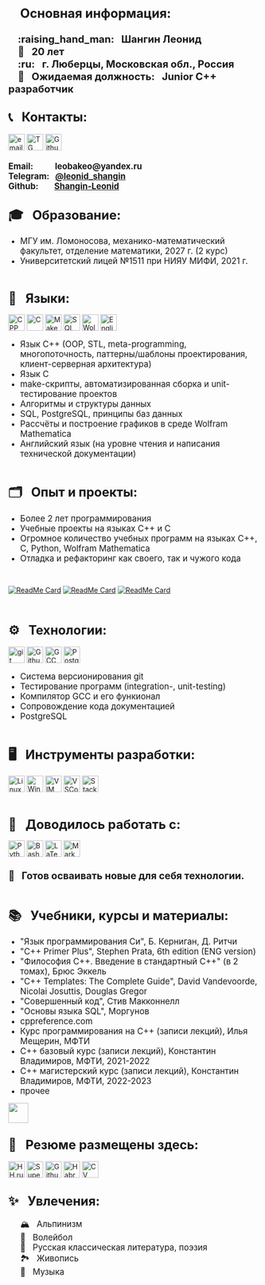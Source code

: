 <p>
<h2> <Big> &nbsp &nbsp Основная информация: </Big> </h2>
<big>
    <h4> <big> 
         &nbsp &nbsp :raising_hand_man: &nbsp Шангин Леонид <br>
         &nbsp &nbsp &#128286 &nbsp 20 лет <br>
         &nbsp &nbsp :ru:     &nbsp г. Люберцы, Московская обл., Россия <br>
         &nbsp &nbsp &#128084 &nbsp Ожидаемая должность: &nbsp Junior C++ разработчик
    </big> <br> </h4>
</big>
</p> 



<h2> <big> &#128222 &nbsp Контакты: </big> </h2>
<p>
    <a><img alt="email" src="https://img.shields.io/badge/-leobakeo@yandex.ru-c14438?style=flat&logo=Gmail&logoColor=white" height=33></a>
    <a href="https://t.me/leonid_shangin"><img alt="TG" src="https://img.shields.io/static/v1?label=&message=@leonid_shangin&style=flat&logo=telegram&color=white" height=33></a>
    <a href="https://github.com/Shangin-Leonid"><img alt="Github" src="https://img.shields.io/static/v1?label=&message=Shangin-Leonid&style=flat&logo=github&color=black" height=33></a>
</p>

<body>
<p> <h4> <big>
    Email:    &nbsp&nbsp&nbsp&nbsp&nbsp&nbsp&nbsp&nbsp&nbsp leobakeo@yandex.ru <br>
    <!-- Телефон:  &nbsp  <br> -->
    Telegram: &nbsp <a href="https://t.me/leonid_shangin">@leonid_shangin</a> <br>
    Github:   &nbsp&nbsp&nbsp&nbsp&nbsp&nbsp <a href="https://github.com/Shangin-Leonid">Shangin-Leonid</a>
</big> </h4> </p>
</body>



<h2> <big> &#127891 &nbsp Образование: </big> </h2>
<ul><Big>
    <li> МГУ им. Ломоносова, механико-математический факультет, отделение математики, 2027 г. (2 курс) </li>
    <li> Университетский лицей №1511 при НИЯУ МИФИ, 2021 г. </li> <br>
</Big></ul>



<h2> <big> &#128069 &nbsp Языки: </big> </h2>
<p>
    <img alt="CPP"      src="https://img.shields.io/static/v1?label=&message=Language&style=flat&logo=cplusplus&color=0000cd" height=33>
    <img alt="C"        src="https://img.shields.io/static/v1?label=&message=Language&style=flat&logo=C&color=dc143c" height=33>
    <img alt="Make"     src="https://img.shields.io/static/v1?label=&message=Makefile&style=flat&logo=CMake&color=FE7A16" height=33>
    <img alt="SQL"      src="https://custom-icon-badges.demolab.com/badge/SQL-4169e1.svg?logo=database&logoColor=white" height=33>
    <img alt="Wolfram Mathematica" src="https://img.shields.io/static/v1?style=flat&message=Wolfram+Mathematica&color=DD1100&logo=Wolfram+Mathematica&logoColor=FFFFFF&label=" height=33>
    <img alt="English"  src="https://img.shields.io/static/v1?label=&message=English+language&style=flat&logo=BookStack&color=ECF051" height=33>
</p>
<ul><Big>
    <li> Язык C++ (OOP, STL, meta-programming, многопоточность, паттерны/шаблоны проектирования, клиент-серверная архитектура) </li>
    <li> Язык C </li>
    <li> make-скрипты, автоматизированная сборка и unit-тестирование проектов </li>
    <li> Алгоритмы и структуры данных </li>
    <li> SQL, PostgreSQL, принципы баз данных </li>
    <li> Рассчёты и построение графиков в среде Wolfram Mathematica </li>
    <li> Английский язык (на уровне чтения и написания технической документации) </li> <br>
</Big></ul> 



<h2> <big> &#128450 &nbsp Опыт и проекты: </big> </h2>
<ul><Big>
    <li> Более 2 лет программирования </li>
    <li> Учебные проекты на языках C++ и C</li>
    <li> Огромное количество учебных программ на языках C++, C, Python, Wolfram Mathematica </li>
    <li> Отладка и рефакторинг как своего, так и чужого кода </li>
</Big></ul>
<br>

[![ReadMe Card](https://github-readme-stats.vercel.app/api/pin/?username=Shangin-Leonid&repo=distance_between_polygons)](https://github.com/Shangin-Leonid/distance_between_polygons)
[![ReadMe Card](https://github-readme-stats.vercel.app/api/pin/?username=Shangin-Leonid&repo=custom_container_lib)](https://github.com/Shangin-Leonid/custom_container_lib)
[![ReadMe Card](https://github-readme-stats.vercel.app/api/pin/?username=Shangin-Leonid&repo=MyOffice_code_review_task)](https://github.com/Shangin-Leonid/MyOffice_code_review_task)

<!-- [![ReadMe Card](https://github-readme-stats.vercel.app/api/pin/?username=Shangin-Leonid&repo=custom_container_lib)](https://github.com/Shangin-Leonid/custom_container_lib) -->

<p> <small> <br> </small> </p>

<h2> <big> &#9881 &nbsp Технологии: </big> </h2>
<p>
    <img alt="git" src="https://img.shields.io/badge/-Git-F05032?style=flat&logo=git&logoColor=white" height=33>
    <img alt="Github" src="https://img.shields.io/static/v1?label=&message=Github&style=flat&logo=github&color=000000" height=33>
    <img alt="GCC" src="https://img.shields.io/static/v1?label=&message=GCC&style=flat&logo=GNU&color=2B822F" height=33>
    <img alt="PostgreSQL" src="https://img.shields.io/static/v1?label=&message=PostgreSQL&style=flat&logo=PostgreSQL&color=fffacd" height=33>
</p>
<ul> <Big>
    <li> Система версионирования git </li>
    <li> Тестирование программ (integration-, unit-testing) </li>
    <li> Компилятор GCC и его функионал </li>
    <li> Сопровождение кода документацией </li>
    <li> PostgreSQL </li> <br>
</Big> </ul>



<h2> <big> &#128421 &nbsp Инструменты разработки: </big> </h2>
<p>
    <img alt="Linux" src="https://img.shields.io/static/v1?label=&message=Linux&style=flat&logo=linux&color=2B822F" height=33>
    <img alt="Windows" src="https://img.shields.io/static/v1?label=&message=Windows&style=flat&logo=windows&color=4169e1" height=33>
    <img alt="VIM" src="https://img.shields.io/static/v1?label=&message=VIM&style=flat&logo=vim&color=27A923" height=33>
    <img alt="VSCode" src="https://img.shields.io/static/v1?label=&message=Visual+Studio+Code&style=flat&logo=visualstudiocode&color=4169e1" height=33>
    <img alt="Stack Overflow" src="https://img.shields.io/badge/-Stack%20Overflow-FE7A16?logo=stack-overflow&logoColor=white" height=33> <br> <br>
</p>



<h2> <big> &#128188 &nbsp Доводилось работать с: </big> </h2>
<p>
    <img alt="Python" src="https://img.shields.io/static/v1?label=&message=Python&style=flat&logo=python&color=ECF051" height=33>
    <img alt="Bash" src="https://img.shields.io/badge/Bash-121011.svg?logo=gnu-bash&logoColor=white" height=33>
    <img alt="LaTeX" src="https://img.shields.io/badge/LaTeX-008080.svg?logo=LaTeX&logoColor=white" height=33>
    <img alt="Markdown" src="https://img.shields.io/badge/Markdown-000000.svg?logo=markdown&logoColor=white" height=33>
</p>

<h3> <big> &#128681 &nbsp Готов осваивать новые для себя технологии. </big> <br> <br> </h3>



<h2> <big> &#128218 &nbsp Учебники, курсы и материалы: </big> </h2>
<ul><Big>
    <li> "Язык программирования Си", Б. Керниган, Д. Ритчи </li>
    <li> "C++ Primer Plus", Stephen Prata, 6th edition (ENG version) </li>
    <li> "Философия C++. Введение в стандартный C++" (в 2 томах), Брюс Эккель </li>
    <li> "C++ Templates: The Complete Guide", David Vandevoorde, Nicolai Josuttis, Douglas Gregor </li>
    <li> "Совершенный код", Стив Макконнелл </li>
    <li> "Основы языка SQL", Моргунов </li>
    <li> cppreference.com </li>
    <li> Курс программирования на C++ (записи лекций), Илья Мещерин, МФТИ </li>
    <li> C++ базовый курс (записи лекций), Константин Владимиров, МФТИ, 2021-2022 </li>
    <li> C++ магистерский курс (записи лекций), Константин Владимиров, МФТИ, 2022-2023 </li>
    <li> прочее </li>
    
</Big></ul>

<a href="https://leetcode-cn.com/u/blackcater/"> <img src="https://github.com/blackcater/blackcater/raw/main/images/social-leetcode.svg" height="40" /></a>
<!-- <a href="https://leetcode-cn.com/u/blackcater/"> <img src="https://img.shields.io/static/v1?label=&message=LeetCode&style=flat&logo=leetcode&color=2e8b57" height="40" /></a> -->



<h2> <big> &#128270 &nbsp Резюме размещены здесь: </big> </h2>
<p>
    <a href="ССЫЛКА"><img alt="HH.ru" src="https://img.shields.io/static/v1?label=&message=hh.ru&style=flat&logo=EMPTY&color=ff0000" height=33></a>
    <a href="ССЫЛКА"><img alt="SuperJob.ru" src="https://img.shields.io/static/v1?label=&message=SuperJob.ru&style=flat&logo=EMPTY&color=228b22" height=33></a>
    <a href="https://github.com/Shangin-Leonid"><img alt="Github" src="https://img.shields.io/static/v1?label=&message=Shangin-Leonid&style=flat&logo=github&color=black" height=33></a>
    <a href="ССЫЛКА"><img alt="Habr Career" src="https://img.shields.io/static/v1?style=flat&message=Habr Career&color=65A3BE&logo=Habr&logoColor=FFFFFF&label=" height=33></a>
    <a href="https://github.com/Shangin-Leonid/Shangin-Leonid"><img alt="CV" src="https://img.shields.io/static/v1?label=&message=CV&style=flat&logo=pdf&color=informational" height=33></a> <br>
</p>



<!-- ![](https://komarev.com/ghpvc/?username=Shangin-Leonid&color=informational&style=flat&label=PROFILE+VIEWS) -->



<h2> <big> &#10024 &nbsp Увлечения: </big> </h2>
<ul><Big>
    &#127956 &nbsp Альпинизм <br>
    &#127952 &nbsp Волейбол <br>
    &#128214 &nbsp Русская классическая литература, поэзия <br>
    &#127966 &nbsp Живопись <br>
    &#127931 &nbsp Музыка <br>
</Big></ul>
<br><br>

<!-- <div class="wrap">
  <img  alt="Avatar" src="./avatar.jpg" width="512" height="384">
    <div class="right">
      <p>
        <h1> Основная информация: </h1>
        &#128100 Шангин Леонид <br>
        &#128286 20 лет <br>
        &#127757 г.Люберцы, Московская обл., Россия <br>
        &#128084 Ожидаемая должность: Junior C++ разработчик <br>
    </p>
    </div>
</div>

<img  alt="Avatar" src="./avatar.jpg" width="512" height="384" align="left" hspace="10" vspace="8" /> <p>
<h1> Основная информация: </h1>
    &#128100 Шангин Леонид <br>
    &#128286 20 лет <br>
    &#127757 г.Люберцы, Московская обл., Россия <br>
    &#128084 Ожидаемая должность: Junior C++ разработчик <br>
</p> -->




<!-- <body>
<p><img  alt="Avatar" src="./avatar.jpg" width="512" height="384" align="left" hspace="10" vspace="8" border="1"/>
<br><br><br>
<Big>
    <h2> &nbsp &nbsp &#128100 &nbsp Шангин Леонид </h2> <br>
    <h2> &nbsp &nbsp &#128286 &nbsp 20 лет </h2> <br>
    <h2> &nbsp &nbsp &#127757 &nbsp г.Люберцы, Московская обл., Россия </h2> <br>
    <h2> &nbsp &nbsp &#128084 &nbsp Ожидаемая должность: Junior C++ разработчик </h2> <br>
</Big>
</p>
</body> -->
